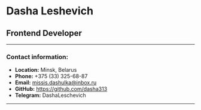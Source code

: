 # Dasha Leshevich

## Frontend Developer
__________________________________________________________________________________________________________________
### Contact information:
- **Location:** Minsk, Belarus  
- **Phone:** +375 (33) 325-68-87  
- **Email:** missis.dashulka@inbox.ru  
- **GitHub:** https://github.com/dasha313  
- **Telegram:** DashaLeschevich  
__________________________________________________________________________________________________________________